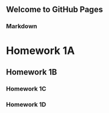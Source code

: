 ## Welcome to GitHub Pages


### Markdown

# Homework 1A
## Homework 1B
### Homework 1C
### Homework 1D


